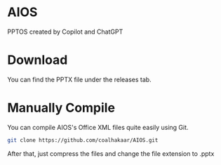 # AIOS
PPTOS created by Copilot and ChatGPT

# Download
You can find the PPTX file under the releases tab.

# Manually Compile
You can compile AIOS's Office XML files quite easily using Git.

```sh
git clone https://github.com/coalhakaar/AIOS.git
```

After that, just compress the files and change the file extension to .pptx
